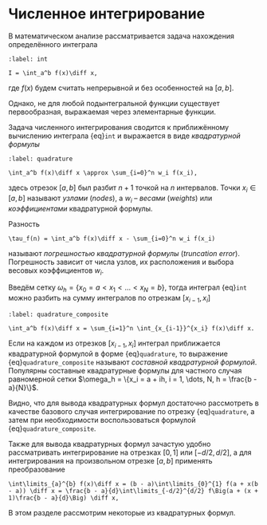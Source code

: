 # Численное интегрирование

В математическом анализе рассматривается задача нахождения определённого интеграла

```{math}
:label: int

I = \int_a^b f(x)\diff x,
```

где $f(x)$ будем считать непрерывной и без особенностей на $[a, b]$.

Однако, не для любой подынтегральной функции существует первообразная, выражаемая через элементарные функции.

Задача численного интегрирования сводится к приближённому вычислению интеграла {eq}`int` и выражается в виде *квадратурной формулы*

```{math}
:label: quadrature

\int_a^b f(x)\diff x \approx \sum_{i=0}^n w_i f(x_i),
```

здесь отрезок $[a, b]$ был разбит $n+1$ точкой на $n$ интервалов. Точки $x_i \in [a, b]$ называют *узлами* (*nodes*), а $w_i$ &ndash; *весами* (*weights*) или *коэффициентами* квадратурной формулы.

Разность

```{math}
\tau_f(n) = \int_a^b f(x)\diff x - \sum_{i=0}^n w_i f(x_i)
```

называют *погрешностью квадратурной формулы* (*truncation error*). Погрешность зависит от числа узлов, их расположения и выбора весовых коэффициентов $w_i$.

Введём сетку $\omega_h = \{x_0 = a < x_1 < \dots < x_N = b\}$, тогда интеграл {eq}`int` можно разбить на сумму интегралов по отрезкам $[x_{i-1}, x_i]$

```{math}
:label: quadrature_composite

\int_a^b f(x)\diff x = \sum_{i=1}^n \int_{x_{i-1}}^{x_i} f(x)\diff x.
```

Если на каждом из отрезков $[x_{i-1}, x_i]$ интеграл приближается квадратурной формулой в форме {eq}`quadrature`, то выражение {eq}`quadrature_composite` называют *составной квадратурной формулой*.
Популярны составные квадратурные формулы для частного случая равномерной сетки $\omega_h = \{x_i = a + ih, i = 1, \dots, N, h = \frac{b - a}{N}\}$.

Видно, что для вывода квадратурных формул достаточно рассмотреть в качестве базового случая интегрирование по отрезку {eq}`quadrature`, а затем при необходимости воспользоваться формулой {eq}`quadrature_composite`.

Также для вывода квадратурных формул зачастую удобно рассматривать интегрирование на отрезках $[0, 1]$ или $[-d/2, d/2]$, а для интегрирования на произвольном отрезке $[a, b]$ применять преобразование

```{math}
\int\limits_{a}^{b} f(x)\diff x = (b - a)\int\limits_{0}^{1} f(a + x(b - a)) \diff x = \frac{b - a}{d}\int\limits_{-d/2}^{d/2} f\Big(a + (x + 1)\frac{b - a}{d}\Big) \diff x,
```

В этом разделе рассмотрим некоторые из квадратурных формул.
